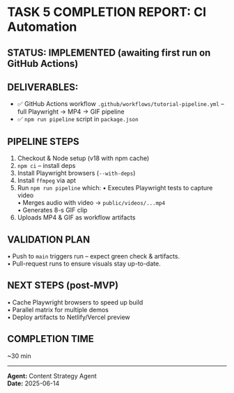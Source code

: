 # TASK 5 COMPLETION REPORT: CI Automation

## STATUS: IMPLEMENTED (awaiting first run on GitHub Actions)

## DELIVERABLES:
- ✅ GitHub Actions workflow `.github/workflows/tutorial-pipeline.yml` – full Playwright → MP4 → GIF pipeline
- ✅ `npm run pipeline` script in `package.json`

## PIPELINE STEPS
1. Checkout & Node setup (v18 with npm cache)  
2. `npm ci` – install deps  
3. Install Playwright browsers (`--with-deps`)  
4. Install `ffmpeg` via apt  
5. Run `npm run pipeline` which:
   • Executes Playwright tests to capture video  
   • Merges audio with video → `public/videos/...mp4`  
   • Generates 8-s GIF clip  
6. Uploads MP4 & GIF as workflow artifacts

## VALIDATION PLAN
• Push to `main` triggers run – expect green check & artifacts.  
• Pull-request runs to ensure visuals stay up-to-date.

## NEXT STEPS (post-MVP)
• Cache Playwright browsers to speed up build  
• Parallel matrix for multiple demos  
• Deploy artifacts to Netlify/Vercel preview

## COMPLETION TIME
~30 min

---
**Agent:** Content Strategy Agent  
**Date:** 2025-06-14 